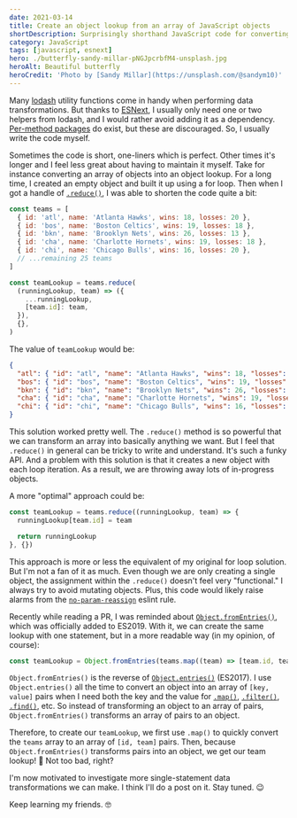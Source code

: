 ```yaml
---
date: 2021-03-14
title: Create an object lookup from an array of JavaScript objects
shortDescription: Surprisingly shorthand JavaScript code for converting an array into an object lookup
category: JavaScript
tags: [javascript, esnext]
hero: ./butterfly-sandy-millar-pNGJpcrbfM4-unsplash.jpg
heroAlt: Beautiful butterfly
heroCredit: 'Photo by [Sandy Millar](https://unsplash.com/@sandym10)'
---
```


Many [lodash](https://lodash.com/) utility functions come in handy when performing data transformations. But thanks to [ESNext](https://www.javascripttutorial.net/es-next/), I usually only need one or two helpers from lodash, and I would rather avoid adding it as a dependency. [Per-method packages](https://lodash.com/per-method-packages) do exist, but these are discouraged. So, I usually write the code myself.

Sometimes the code is short, one-liners which is perfect. Other times it's longer and I feel less great about having to maintain it myself. Take for instance converting an array of objects into an object lookup. For a long time, I created an empty object and built it up using a for loop. Then when I got a handle of [`.reduce()`](https://developer.mozilla.org/en-US/docs/Web/JavaScript/Reference/Global_Objects/Array/Reduce), I was able to shorten the code quite a bit:

```js
const teams = [
  { id: 'atl', name: 'Atlanta Hawks', wins: 18, losses: 20 },
  { id: 'bos', name: 'Boston Celtics', wins: 19, losses: 18 },
  { id: 'bkn', name: 'Brooklyn Nets', wins: 26, losses: 13 },
  { id: 'cha', name: 'Charlotte Hornets', wins: 19, losses: 18 },
  { id: 'chi', name: 'Chicago Bulls', wins: 16, losses: 20 },
  // ...remaining 25 teams
]

const teamLookup = teams.reduce(
  (runningLookup, team) => ({
    ...runningLookup,
    [team.id]: team,
  }),
  {},
)
```

The value of `teamLookup` would be:

```json
{
  "atl": { "id": "atl", "name": "Atlanta Hawks", "wins": 18, "losses": 20 },
  "bos": { "id": "bos", "name": "Boston Celtics", "wins": 19, "losses": 18 },
  "bkn": { "id": "bkn", "name": "Brooklyn Nets", "wins": 26, "losses": 13 },
  "cha": { "id": "cha", "name": "Charlotte Hornets", "wins": 19, "losses": 18 },
  "chi": { "id": "chi", "name": "Chicago Bulls", "wins": 16, "losses": 20 }
}
```

This solution worked pretty well. The `.reduce()` method is so powerful that we can transform an array into basically anything we want. But I feel that `.reduce()` in general can be tricky to write and understand. It's such a funky API. And a problem with this solution is that it creates a new object with each loop iteration. As a result, we are throwing away lots of in-progress objects.

A more "optimal" approach could be:

```js
const teamLookup = teams.reduce((runningLookup, team) => {
  runningLookup[team.id] = team

  return runningLookup
}, {})
```

This approach is more or less the equivalent of my original for loop solution. But I'm not a fan of it as much. Even though we are only creating a single object, the assignment within the `.reduce()` doesn't feel very "functional." I always try to avoid mutating objects. Plus, this code would likely raise alarms from the [`no-param-reassign`](https://eslint.org/docs/rules/no-param-reassign) eslint rule.

Recently while reading a PR, I was reminded about [`Object.fromEntries()`](https://developer.mozilla.org/en-US/docs/Web/JavaScript/Reference/Global_Objects/Object/fromEntries), which was officially added to ES2019. With it, we can create the same lookup with one statement, but in a more readable way (in my opinion, of course):

```js
const teamLookup = Object.fromEntries(teams.map((team) => [team.id, team]))
```

`Object.fromEntries()` is the reverse of [`Object.entries()`](https://developer.mozilla.org/en-US/docs/Web/JavaScript/Reference/Global_Objects/Object/entries) (ES2017). I use `Object.entries()` all the time to convert an object into an array of `[key, value]` pairs when I need both the key and the value for [`.map()`](https://developer.mozilla.org/en-US/docs/Web/JavaScript/Reference/Global_Objects/Array/map), [`.filter()`](https://developer.mozilla.org/en-US/docs/Web/JavaScript/Reference/Global_Objects/Array/filter), [`.find()`](https://developer.mozilla.org/en-US/docs/Web/JavaScript/Reference/Global_Objects/Array/find), etc. So instead of transforming an object to an array of pairs, `Object.fromEntries()` transforms an array of pairs to an object.

Therefore, to create our `teamLookup`, we first use `.map()` to quickly convert the `teams` array to an array of `[id, team]` pairs. Then, because `Object.fromEntries()` transforms pairs into an object, we get our team lookup! 🎉 Not too bad, right?

I'm now motivated to investigate more single-statement data transformations we can make. I think I'll do a post on it. Stay tuned. 😉

Keep learning my friends. 🤓
